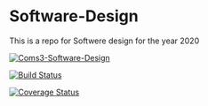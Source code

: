 # Software-Design
This is a repo for Softwere design for the year 2020

[![ Coms3-Software-Design ](https://circleci.com/gh/Coms3-Software-Design/Software-Design.svg?style=svg)](https://circleci.com/gh/Coms3-Software-Design )

[![Build Status](https://travis-ci.com/Coms3-Software-Design/Software-Design.svg?branch=master)](https://travis-ci.com/Coms3-Software-Design/Software-Design)

[![Coverage Status](https://coveralls.io/repos/github/Coms3-Software-Design/CGV-project/badge.svg?branch=master)](https://coveralls.io/github/Coms3-Software-Design/CGV-project?branch=master)

